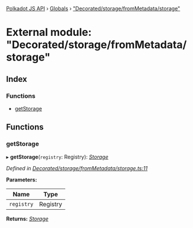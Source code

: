 [Polkadot JS API](../README.md) › [Globals](../globals.md) › ["Decorated/storage/fromMetadata/storage"](_decorated_storage_frommetadata_storage_.md)

# External module: "Decorated/storage/fromMetadata/storage"

## Index

### Functions

* [getStorage](_decorated_storage_frommetadata_storage_.md#getstorage)

## Functions

###  getStorage

▸ **getStorage**(`registry`: Registry): *[Storage](../interfaces/_decorated_types_.storage.md)*

*Defined in [Decorated/storage/fromMetadata/storage.ts:11](https://github.com/polkadot-js/api/blob/3b758a0d64/packages/metadata/src/Decorated/storage/fromMetadata/storage.ts#L11)*

**Parameters:**

Name | Type |
------ | ------ |
`registry` | Registry |

**Returns:** *[Storage](../interfaces/_decorated_types_.storage.md)*
